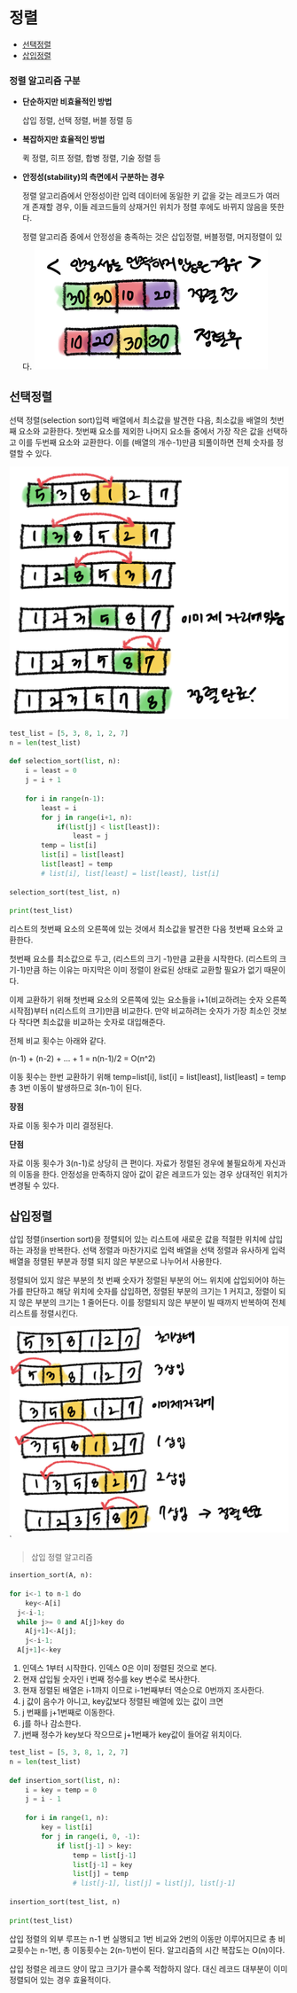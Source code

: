 # 정렬

- [선택정렬](#선택정렬)
- [삽입정렬](#삽입정렬)



### 정렬 알고리즘 구분

- **단순하지만 비효율적인 방법**

  삽입 정렬, 선택 정렬, 버블 정렬 등

- **복잡하지만 효율적인 방법**

  퀵 정렬, 히프 정렬, 합병 정렬, 기술 정렬 등

- **안정성(stability)의 측면에서 구분하는 경우**

  정렬 알고리즘에서 안정성이란 입력 데이터에 동일한 키 값을 갖는 레코드가 여러 개 존재할 경우, 이들 레코드들의 상재거인 위치가 정렬 후에도 바뀌지 않음을 뜻한다. 

  정렬 알고리즘 중에서 안정성을 충족하는 것은 삽입정렬, 버블정렬, 머지정렬이 있다. <img src="../image/stability.jpeg" alt="stability" style="zoom:50%;" />



## 선택정렬

선택 정렬(selection sort)입력 배열에서 최소값을 발견한 다음, 최소값을 배열의 첫번째 요소와 교환한다. 첫번째 요소를 제외한 나머지 요소들 중에서 가장 작은 값을 선택하고 이를 두번째 요소와 교환한다. 이를 (배열의 개수-1)만큼 되풀이하면 전체 숫자를 정렬할 수 있다. 

<img src="../image/selection_sort.jpeg" alt="selection_sort" style="zoom:50%;" />

```python
test_list = [5, 3, 8, 1, 2, 7]
n = len(test_list)

def selection_sort(list, n):
    i = least = 0
    j = i + 1

    for i in range(n-1):
        least = i
        for j in range(i+1, n):
            if(list[j] < list[least]):
                least = j
        temp = list[i]
        list[i] = list[least]
        list[least] = temp
        # list[i], list[least] = list[least], list[i]

selection_sort(test_list, n)

print(test_list)
```

리스트의 첫번째 요소의 오른쪽에 있는 것에서 최소값을 발견한 다음 첫번째 요소와 교환한다.

첫번째 요소를 최소값으로 두고, (리스트의 크기 -1)만큼 교환을 시작한다. (리스트의 크기-1)만큼 하는 이유는 마지막은 이미 정렬이 완료된 상태로 교환할 필요가 없기 때문이다.

이제 교환하기 위해 첫번째 요소의 오른쪽에 있는 요소들을 i+1(비교하려는 숫자 오른쪽 시작점)부터 n(리스트의 크기)만큼 비교한다. 만약 비교하려는 숫자가 가장 최소인 것보다 작다면 최소값을 비교하는 숫자로 대입해준다. 



전체 비교 횟수는 아래와 같다. 

(n-1) + (n-2) + ... + 1 = n(n-1)/2 = O(n^2)

이동 횟수는 한번 교환하기 위해 temp=list[i], list[i] = list[least], list[least] = temp 총 3번 이동이 발생하므로 3(n-1)이 된다.



**장점**

자료 이동 횟수가 미리 결정된다.

**단점**

자료 이동 횟수가 3(n-1)로 상당히 큰 편이다. 자료가 정렬된 경우에 불필요하게 자신과의 이동을 한다. 안정성을 만족하지 않아 값이 같은 레코드가 있는 경우 상대적인 위치가 변경될 수 있다.





## 삽입정렬

삽입 정렬(insertion sort)을 정렬되어 있는 리스트에 새로운 값을 적절한 위치에 삽입하는 과정을 반복한다. 선택 정렬과 마찬가지로 입력 배열을 선택 정렬과 유사하게 입력배열을 정렬된 부분과 정렬 되지 않은 부분으로 나누어서 사용한다. 

정렬되어 있지 않은 부분의 첫 번째 숫자가 정렬된 부분의 어느 위치에 삽입되어야 하는가를 판단하고 해당 위치에 숫자를 삽입하면, 정렬된 부분의 크기는 1 커지고, 정렬이 되지 않은 부분의 크기는 1 줄어든다. 이를 정렬되지 않은 부분이 빌 때까지 반복하여 전체 리스트를 정렬시킨다. 

<img src="../image/insertion_sort.jpeg" alt="insertion_sort" style="zoom:50%;" />`



> 삽입 정렬 알고리즘

```python
insertion_sort(A, n):
 
for i<-1 to n-1 do
	key<-A[i]
  j<-i-1;
  while j>= 0 and A[j]>key do
  	A[j+1]<-A[j];
    j<-i-1;
  A[j+1]<-key
```

1. 인덱스 1부터 시작한다. 인덱스 0은 이미 정렬된 것으로 본다.
2. 현재 삽입될 숫자인 i 번째 정수를 key 변수로 복사한다.
3. 현재 정렬된 배열은 i-1까지 이므로 i-1번째부터 역순으로 0번까지 조사한다.
4. j 값이 음수가 아니고, key값보다 정렬된 배열에 있는 값이 크면
5. j 번째를 j+1번째로 이동한다.
6. j를 하나 감소한다.
7. j번째 정수가 key보다 작으므로 j+1번째가 key값이 들어갈 위치이다.



```python
test_list = [5, 3, 8, 1, 2, 7]
n = len(test_list)

def insertion_sort(list, n):
    i = key = temp = 0
    j = i - 1

    for i in range(1, n):
        key = list[i]
        for j in range(i, 0, -1):
            if list[j-1] > key:
                temp = list[j-1]
                list[j-1] = key
                list[j] = temp
                # list[j-1], list[j] = list[j], list[j-1]
                
insertion_sort(test_list, n)

print(test_list)
```

삽입 정렬의 외부 루프는 n-1 번 실행되고 1번 비교와 2번의 이동만 이루어지므로 총 비교횟수는 n-1번, 총 이동횟수는 2(n-1)번이 된다. 알고리즘의 시간 복잡도는 O(n)이다. 

삽입 정렬은 레코드 양이 많고 크기가 클수록 적합하지 않다. 대신 레코드 대부분이 이미 정렬되어 있는 경우 효율적이다. 

